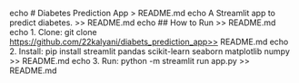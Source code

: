 echo # Diabetes Prediction App > README.md
echo A Streamlit app to predict diabetes. >> README.md
echo ## How to Run >> README.md
echo 1. Clone: git clone https://github.com/22kalyani/diabets_prediction_app>> README.md
echo 2. Install: pip install streamlit pandas scikit-learn seaborn matplotlib numpy >> README.md
echo 3. Run: python -m streamlit run app.py >> README.md
